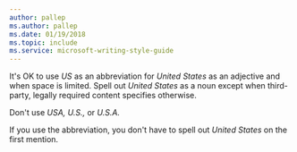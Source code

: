 ```yaml
---
author: pallep
ms.author: pallep
ms.date: 01/19/2018
ms.topic: include
ms.service: microsoft-writing-style-guide
---
```


It's OK to use *US* as an abbreviation for *United States* as an adjective and when space is limited. Spell out *United States* as a noun except when third-party, legally required content specifies otherwise. 

Don't use *USA,* *U.S.,* or *U.S.A.*

If you use the abbreviation, you don't have to spell out *United States* on the first mention.
